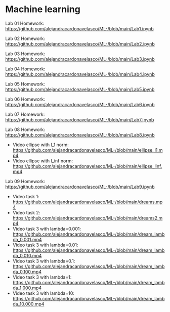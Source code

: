 # Machine learning
Lab 01 Homework: https://github.com/alejandracardonavelasco/ML-/blob/main/Lab1.ipynb

Lab 02 Homework: https://github.com/alejandracardonavelasco/ML-/blob/main/Lab2.ipynb

Lab 03 Homework: https://github.com/alejandracardonavelasco/ML-/blob/main/Lab3.ipynb

Lab 04 Homework: https://github.com/alejandracardonavelasco/ML-/blob/main/Lab4.ipynb

Lab 05 Homework: https://github.com/alejandracardonavelasco/ML-/blob/main/Lab5.ipynb

Lab 06 Homework: https://github.com/alejandracardonavelasco/ML-/blob/main/Lab6.ipynb

Lab 07 Homework: https://github.com/alejandracardonavelasco/ML-/blob/main/Lab7.ipynb

Lab 08 Homework: https://github.com/alejandracardonavelasco/ML-/blob/main/Lab8.ipynb
- Video ellipse with l_1 norm: https://github.com/alejandracardonavelasco/ML-/blob/main/ellipse_l1.mp4
- Video ellipse with l_inf norm:  https://github.com/alejandracardonavelasco/ML-/blob/main/ellipse_linf.mp4

Lab 09 Homework: https://github.com/alejandracardonavelasco/ML-/blob/main/Lab9.ipynb
- Video task 1: https://github.com/alejandracardonavelasco/ML-/blob/main/dreams.mp4
- Video task 2: https://github.com/alejandracardonavelasco/ML-/blob/main/dreams2.mp4
- Video task 3 with lambda=0.001: https://github.com/alejandracardonavelasco/ML-/blob/main/dream_lambda_0.001.mp4
- Video task 3 with lambda=0.01: https://github.com/alejandracardonavelasco/ML-/blob/main/dream_lambda_0.010.mp4
- Video task 3 with lambda=0.1: https://github.com/alejandracardonavelasco/ML-/blob/main/dream_lambda_0.100.mp4
- Video task 3 with lambda=1: https://github.com/alejandracardonavelasco/ML-/blob/main/dream_lambda_1.000.mp4
- Video task 3 with lambda=10: https://github.com/alejandracardonavelasco/ML-/blob/main/dream_lambda_10.000.mp4
